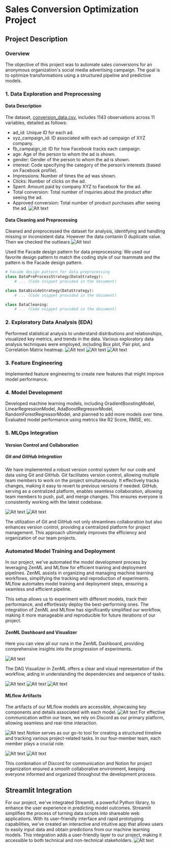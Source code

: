 # Sales Conversion Optimization Project

## Project Description

### Overview

The objective of this project was to automate sales conversions for an anonymous organization's social media advertising campaign. The goal is to optimize transformations using a structured pipeline and predictive models.

### 1. Data Exploration and Preprocessing

#### Data Description

The dataset, [conversion_data.csv](https://www.kaggle.com/datasets/loveall/clicks-conversion-tracking/data), includes 1143 observations across 11 variables, detailed as follows:

- ad_id: Unique ID for each ad.
- xyz_campaign_id: ID associated with each ad campaign of XYZ company.
- fb_campaign_id: ID for how Facebook tracks each campaign.
- age: Age of the person to whom the ad is shown.
- gender: Gender of the person to whom the ad is shown.
- interest: Code specifying the category of the person’s interests (based on Facebook profile).
- Impressions: Number of times the ad was shown.
- Clicks: Number of clicks on the ad.
- Spent: Amount paid by company XYZ to Facebook for the ad.
- Total conversion: Total number of inquiries about the product after seeing the ad.
- Approved conversion: Total number of product purchases after seeing the ad.
![Alt text](DE.png)


#### Data Cleaning and Preprocessing

Cleaned and preprocessed the dataset for analysis, identifying and handling missing or inconsistent data. 
However the data contanin 0 duplicate value. Then we checked the outliears 
![Alt text](outL.png)

Used the Facade design pattern for data preprocessing:
We used our favorite design pattern to match the coding style of our teammate and the pattern is the Facade design pattern.
```python
# Facade design pattern for data preprocessing
class DataPreProcessStrategy(DataStrategy):
    # ... (Code snippet provided in the document)

class DataDivideStrategy(DataStrategy):
    # ... (Code snippet provided in the document)

class DataCleaning:
    # ... (Code snippet provided in the document)
```

### 2. Exploratory Data Analysis (EDA)

Performed statistical analysis to understand distributions and relationships, visualized key metrics, and trends in the data. Various exploratory data analysis techniques were employed, including Box plot, Pair plot, and Correlation Matrix heatmap.
![Alt text](BOx.png)
![Alt text](PAIR.png)
![Alt text](HEAT.png)


### 3. Feature Engineering

Implemented feature engineering to create new features that might improve model performance.

### 4. Model Development

Developed machine learning models, including GradientBoostingModel, LinearRegressionModel, AdaBoostRegressorModel, RandomForestRegressorModel, and planned to add more models over time. Evaluated model performance using metrics like R2 Score, RMSE, etc.

### 5. MLOps Integration
#### Version Control and Collaboration

##### Git and GitHub Integration

We have implemented a robust version control system for our code and data using Git and GitHub. Git facilitates version control, allowing multiple team members to work on the project simultaneously. It effectively tracks changes, making it easy to revert to previous versions if needed. GitHub, serving as a centralized platform, enables seamless collaboration, allowing team members to push, pull, and merge changes. This ensures everyone is consistently working with the latest codebase.

![Alt text](git.png)
![Alt text](git2.png)

The utilization of Git and GitHub not only streamlines collaboration but also enhances version control, providing a centralized platform for project management. This approach ultimately improves the efficiency and organization of our team projects.

### Automated Model Training and Deployment

In our project, we've automated the model development process by leveraging ZenML and MLflow for efficient training and deployment pipelines. ZenML assists in organizing and managing machine learning workflows, simplifying the tracking and reproduction of experiments. MLflow automates model training and deployment steps, ensuring a seamless and efficient pipeline.

This setup allows us to experiment with different models, track their performance, and effortlessly deploy the best-performing ones. The integration of ZenML and MLflow has significantly simplified our workflow, making it more manageable and reproducible for future iterations of our project.

#### ZenML Dashboard and Visualizer

Here you can view all our runs in the ZenML Dashboard, providing comprehensive insights into the progression of experiments.

![Alt text](runs.png)

The DAG Visualizer in ZenML offers a clear and visual representation of the workflow, aiding in understanding the dependencies and sequence of tasks.

![Alt text](1.png)
![Alt text](2.png)
![Alt text](3.png)

#### MLflow Artifacts

The artifacts of our MLflow models are accessible, showcasing key components and details associated with each model.
![Alt text](MLflow.png)
For effective communication within our team, we rely on Discord as our primary platform, allowing seamless and real-time interaction. 


![Alt text](Discord.png)
Notion serves as our go-to tool for creating a structured timeline and tracking various project-related tasks. In our four-member team, each member plays a crucial role. 

![Alt text](Role.png)
![Alt text](Timeline.png)

This combination of Discord for communication and Notion for project organization ensured a smooth collaborative environment, keeping everyone informed and organized throughout the development process.
## Streamlit Integration

For our project, we've integrated Streamlit, a powerful Python library, to enhance the user experience in predicting model outcomes. Streamlit simplifies the process of turning data scripts into shareable web applications. With its user-friendly interface and rapid prototyping capabilities, we've created an interactive and intuitive app that allows users to easily input data and obtain predictions from our machine learning models. This integration adds a user-friendly layer to our project, making it accessible to both technical and non-technical stakeholders.
![Alt text](image.png)